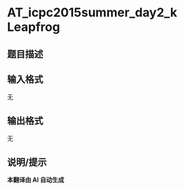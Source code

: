 # AT_icpc2015summer_day2_k Leapfrog

## 题目描述

[problemUrl]: https://atcoder.jp/contests/jag2015summer-day2/tasks/icpc2015summer_day2_k

## 输入格式

无

## 输出格式

无

## 说明/提示

**本翻译由 AI 自动生成**